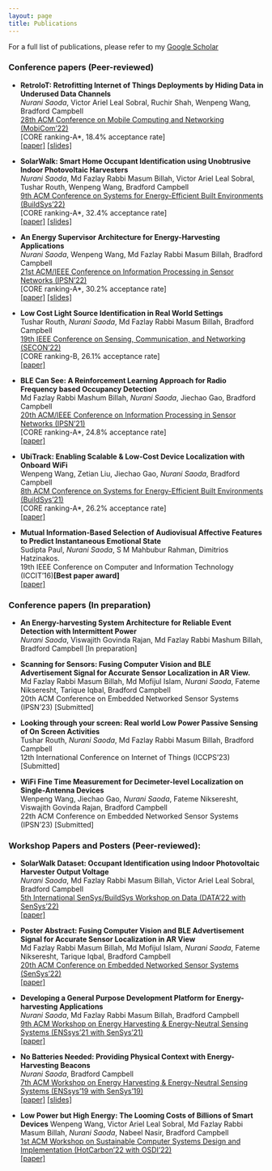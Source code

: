```yaml
---
layout: page
title: Publications
---
```


For a full list of publications, please refer to my [Google Scholar](https://scholar.google.com/citations?user=4c8hY_MAAAAJ&hl=en)

### Conference papers (Peer-reviewed)

* **RetroIoT: Retrofitting Internet of Things Deployments by Hiding Data in Underused Data Channels** <br />
  *Nurani Saoda*, Victor Ariel Leal Sobral, Ruchir Shah, Wenpeng Wang, Bradford Campbell <br />
  [28th ACM Conference on Mobile Computing and Networking (MobiCom’22)](https://www.sigmobile.org/mobicom/2022/index.html) <br />
  [CORE ranking-A\*, 18.4% acceptance rate]<br />
  [\[paper\]]({{'/'|relative_url}}assets/papers/Paper2_saoda22retroiot.pdf) [\[slides\]]({{'/'|relative_url}}assets/presentations/MobiCom'22_RetroIoT.pptx)

* **SolarWalk: Smart Home Occupant Identification using Unobtrusive Indoor Photovoltaic Harvesters** <br />
  *Nurani Saoda*, Md Fazlay Rabbi Masum Billah, Victor Ariel Leal Sobral, Tushar Routh, Wenpeng Wang, Bradford Campbell <br />
  [9th ACM Conference on Systems for Energy-Efficient Built Environments (BuildSys’22)](https://buildsys.acm.org/2022/) <br />
  [CORE ranking-A\*, 32.4% acceptance rate] <br />
  [\[paper\]]({{'/'|relative_url}}assets/papers/Paper3_saoda22solarwalk.pdf) [\[slides\]]({{'/'|relative_url}}assets/presentations/BuildSys22_SolarWalk.pptx)

* **An Energy Supervisor Architecture for Energy-Harvesting Applications** <br />
  *Nurani Saoda*, Wenpeng Wang, Md Fazlay Rabbi Masum Billah, Bradford Campbell <br />
  [21st ACM/IEEE Conference on Information Processing in Sensor Networks (IPSN’22)](https://ipsn2022.signalprocessingsociety.org/)<br />
  [CORE ranking-A\*, 30.2% acceptance rate] <br />
  [\[paper\]]({{'/'|relative_url}}assets/papers/Paper1_saoda21altair.pdf) [\[slides\]]({{'/'|relative_url}}assets/presentations/IPSN2022_Saoda.pptx)

* **Low Cost Light Source Identification in Real World Settings** <br />
  Tushar Routh, *Nurani Saoda*, Md Fazlay Rabbi Masum Billah, Bradford Campbell <br />
  [19th IEEE Conference on Sensing, Communication, and Networking (SECON’22)](https://secon2022.ieee-secon.org/) <br />
  [CORE ranking-B, 26.1% acceptance rate] <br />
  [\[paper\]]({{'/'|relative_url}}assets/papers/Paper2_saoda22lpcsb.pdf)

* **BLE Can See: A Reinforcement Learning Approach for Radio Frequency based Occupancy Detection** <br />
  Md Fazlay Rabbi Mashum Billah, *Nurani Saoda*, Jiechao Gao, Bradford Campbell <br />
  [20th ACM/IEEE Conference on Information Processing in Sensor Networks (IPSN’21)](https://ipsn.acm.org/2021/) <br />
  [CORE ranking-A\*, 24.8% acceptance rate] <br />
  [\[paper\]]({{'/'|relative_url}}assets/papers/Paper5_saoda21blecansee.pdf)


* **UbiTrack: Enabling Scalable & Low-Cost Device Localization with Onboard WiFi** <br />
  Wenpeng Wang, Zetian Liu, Jiechao Gao, *Nurani Saoda*, Bradford Campbell <br />
  [8th ACM Conference on Systems for Energy-Efficient Built Environments (BuildSys’21)](https://buildsys.acm.org/2021/) <br />
  [CORE ranking-A\*, 26.2% acceptance rate] <br />
  [\[paper\]]({{'/'|relative_url}}assets/papers/Paper6_saoda21ubitrack.pdf)

* **Mutual Information-Based Selection of Audiovisual Affective Features to Predict Instantaneous Emotional State** <br />
  Sudipta Paul, *Nurani Saoda*, S M Mahbubur Rahman, Dimitrios Hatzinakos. <br />
  19th IEEE Conference on Computer and Information Technology (ICCIT’16)**[Best paper award]** <br />
  [\[paper\]]({{'/'|relative_url}}assets/papers/Paper9_saoda16emotion.pdf)

### Conference papers (In preparation)

* **An Energy-harvesting System Architecture for Reliable Event Detection with Intermittent Power** <br />
  *Nurani Saoda*, Viswajith Govinda Rajan, Md Fazlay Rabbi Mashum Billah, Bradford Campbell [In preparation]

* **Scanning for Sensors: Fusing Computer Vision and BLE Advertisement Signal for Accurate Sensor Localization
in AR View.** <br />
  Md Fazlay Rabbi Masum Billah, Md Mofijul Islam, *Nurani Saoda*, Fateme Nikseresht, Tarique Iqbal, Bradford
  Campbell <br />
  20th ACM Conference on Embedded Networked Sensor Systems (IPSN’23) [Submitted]


* **Looking through your screen: Real world Low Power Passive Sensing of On Screen Activities** <br />
  Tushar Routh, *Nurani Saoda*, Md Fazlay Rabbi Masum Billah, Bradford Campbell <br />
  12th International Conference on Internet of Things (ICCPS’23) [Submitted]

* **WiFi Fine Time Measurement for Decimeter-level Localization on Single-Antenna Devices** <br />
  Wenpeng Wang, Jiechao Gao, *Nurani Saoda*, Fateme Nikseresht, Viswajith Govinda Rajan, Bradford Campbell <br/>
  22th ACM Conference on Embedded Networked Sensor Systems (IPSN’23) [Submitted]

### Workshop Papers and Posters (Peer-reviewed):

* **SolarWalk Dataset: Occupant Identification using Indoor Photovoltaic Harvester Output Voltage** <br />
  *Nurani Saoda*, Md Fazlay Rabbi Masum Billah, Victor Ariel Leal Sobral, Bradford Campbell <br />
  [5th International SenSys/BuildSys Workshop on Data (DATA’22 with SenSys’22)](https://data-workshop.github.io/DATA2022/) <br />
  [\[paper\]]({{'/'|relative_url}}assets/papers/Paper11_data22solarwalk.pdf)

* **Poster Abstract: Fusing Computer Vision and BLE Advertisement Signal for Accurate Sensor Localization in  AR View** <br />
  Md Fazlay Rabbi Masum Billah, Md Mofijul Islam, *Nurani Saoda*, Fateme Nikseresht, Tarique Iqbal, Bradford
  Campbell <br />
  [20th ACM Conference on Embedded Networked Sensor Systems (SenSys’22)](https://sensys.acm.org/2022/) <br />
  [\[paper\]]({{'/'|relative_url}}assets/papers/Paper12_sensys22splotble.pdf)

* **Developing a General Purpose Development Platform for Energy-harvesting Applications** <br />
  *Nurani Saoda*, Md Fazlay Rabbi Masum Billah, Bradford Campbell <br />
  [9th ACM Workshop on Energy Harvesting & Energy-Neutral Sensing Systems (ENSsys’21 with SenSys’21)](https://www.enssys.org/2021/) <br />
  [\[paper\]]({{'/'|relative_url}}assets/papers/Paper7_saoda21platform.pdf)

* **No Batteries Needed: Providing Physical Context with Energy-Harvesting Beacons** <br />
  *Nurani Saoda*, Bradford Campbell <br />
  [7th ACM Workshop on Energy Harvesting & Energy-Neutral Sensing Systems (ENSsys’19 with SenSys’19)](https://www.enssys.org/2019/)<br />
   [\[paper\]]({{'/'|relative_url}}assets/papers/Paper4_saoda19herald.pdf) [\[slides\]]({{'/'|relative_url}}assets/presentations/ENSSys2019.pptx)


* **Low Power but High Energy: The Looming Costs of Billions of Smart Devices**
  Wenpeng Wang, Victor Ariel Leal Sobral, Md Fazlay Rabbi Masum Billah, *Nurani Saoda*, Nabeel Nasir, Bradford Campbell <br />
  [1st ACM Workshop on Sustainable Computer Systems Design and Implementation (HotCarbon’22 with OSDI’22)](https://hotcarbon.org/) <br />
   [\[paper\]]({{'/'|relative_url}}assets/papers/Paper8_saoda22hotcarbon.pdf)





